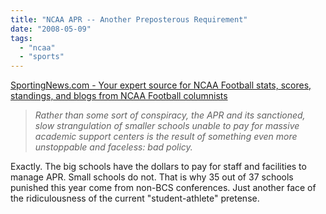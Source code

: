 ```yaml
---
title: "NCAA APR -- Another Preposterous Requirement"
date: "2008-05-09"
tags: 
  - "ncaa"
  - "sports"
---
```


[SportingNews.com - Your expert source for NCAA Football stats, scores, standings, and blogs from NCAA Football columnists](http://www.sportingnews.com/yourturn/viewtopic.php?t=409491)

> _Rather than some sort of conspiracy, the APR and its sanctioned, slow strangulation of smaller schools unable to pay for massive academic support centers is the result of something even more unstoppable and faceless: bad policy._

Exactly. The big schools have the dollars to pay for staff and facilities to manage APR. Small schools do not. That is why 35 out of 37 schools punished this year come from non-BCS conferences. Just another face of the ridiculousness of the current "student-athlete" pretense.
